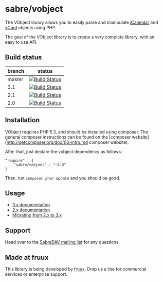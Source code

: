 sabre/vobject
=============

The VObject library allows you to easily parse and manipulate [iCalendar](https://tools.ietf.org/html/rfc5545)
and [vCard](https://tools.ietf.org/html/rfc6350) objects using PHP.

The goal of the VObject library is to create a very complete library, with an easy to use API.

Build status
------------

| branch | status |
| ------ | ------ |
| master | [![Build Status](https://travis-ci.org/fruux/sabre-vobject.png?branch=master)](https://travis-ci.org/fruux/sabre-vobject) |
| 3.1    | [![Build Status](https://travis-ci.org/fruux/sabre-vobject.png?branch=3.1)](https://travis-ci.org/fruux/sabre-vobject) |
| 2.1    | [![Build Status](https://travis-ci.org/fruux/sabre-vobject.png?branch=2.1)](https://travis-ci.org/fruux/sabre-vobject) |
| 2.0    | [![Build Status](https://travis-ci.org/fruux/sabre-vobject.png?branch=2.0)](https://travis-ci.org/fruux/sabre-vobject) |


Installation
------------

VObject requires PHP 5.3, and should be installed using composer.
The general composer instructions can be found on the [composer website](http://getcomposer.org/doc/00-intro.md composer website).

After that, just declare the vobject dependency as follows:

    "require" : {
        "sabre/vobject" : "~3.3"
    }

Then, run `composer.phar update` and you should be good.

Usage
-----

* [3.x documentation](http://sabre.io/vobject/usage/)
* [2.x documentation](http://sabre.io/vobject/usage_2/)
* [Migrating from 2.x to 3.x](http://sabre.io/vobject/upgrade/)

Support
-------

Head over to the [SabreDAV mailing list](http://groups.google.com/group/sabredav-discuss) for any questions.

Made at fruux
-------------

This library is being developed by [fruux](https://fruux.com/). Drop us a line for commercial services or enterprise support.
